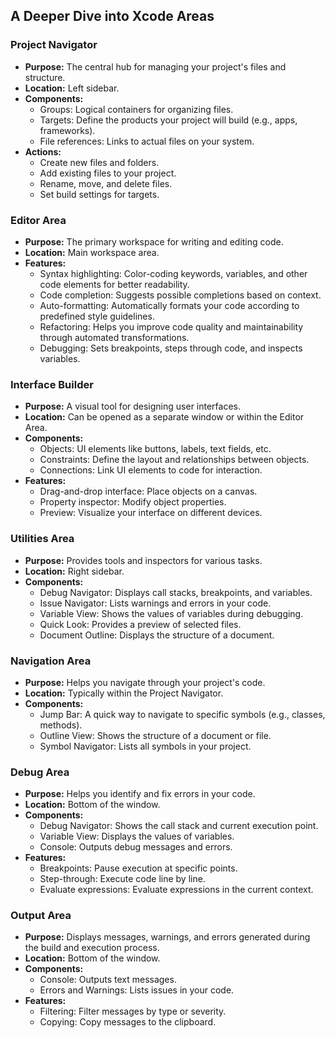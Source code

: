 ## A Deeper Dive into Xcode Areas

### Project Navigator
* **Purpose:** The central hub for managing your project's files and structure.
* **Location:** Left sidebar.
* **Components:**
  * Groups: Logical containers for organizing files.
  * Targets: Define the products your project will build (e.g., apps, frameworks).
  * File references: Links to actual files on your system.
* **Actions:**
  * Create new files and folders.
  * Add existing files to your project.
  * Rename, move, and delete files.
  * Set build settings for targets.

### Editor Area
* **Purpose:** The primary workspace for writing and editing code.
* **Location:** Main workspace area.
* **Features:**
  * Syntax highlighting: Color-coding keywords, variables, and other code elements for better readability.
  * Code completion: Suggests possible completions based on context.
  * Auto-formatting: Automatically formats your code according to predefined style guidelines.
  * Refactoring: Helps you improve code quality and maintainability through automated transformations.
  * Debugging: Sets breakpoints, steps through code, and inspects variables.

### Interface Builder
* **Purpose:** A visual tool for designing user interfaces.
* **Location:** Can be opened as a separate window or within the Editor Area.
* **Components:**
  * Objects: UI elements like buttons, labels, text fields, etc.
  * Constraints: Define the layout and relationships between objects.
  * Connections: Link UI elements to code for interaction.
* **Features:**
  * Drag-and-drop interface: Place objects on a canvas.
  * Property inspector: Modify object properties.
  * Preview: Visualize your interface on different devices.

### Utilities Area
* **Purpose:** Provides tools and inspectors for various tasks.
* **Location:** Right sidebar.
* **Components:**
  * Debug Navigator: Displays call stacks, breakpoints, and variables.
  * Issue Navigator: Lists warnings and errors in your code.
  * Variable View: Shows the values of variables during debugging.
  * Quick Look: Provides a preview of selected files.
  * Document Outline: Displays the structure of a document.

### Navigation Area
* **Purpose:** Helps you navigate through your project's code.
* **Location:** Typically within the Project Navigator.
* **Components:**
  * Jump Bar: A quick way to navigate to specific symbols (e.g., classes, methods).
  * Outline View: Shows the structure of a document or file.
  * Symbol Navigator: Lists all symbols in your project.

### Debug Area
* **Purpose:** Helps you identify and fix errors in your code.
* **Location:** Bottom of the window.
* **Components:**
  * Debug Navigator: Shows the call stack and current execution point.
  * Variable View: Displays the values of variables.
  * Console: Outputs debug messages and errors.
* **Features:**
  * Breakpoints: Pause execution at specific points.
  * Step-through: Execute code line by line.
  * Evaluate expressions: Evaluate expressions in the current context.

### Output Area
* **Purpose:** Displays messages, warnings, and errors generated during the build and execution process.
* **Location:** Bottom of the window.
* **Components:**
  * Console: Outputs text messages.
  * Errors and Warnings: Lists issues in your code.
* **Features:**
  * Filtering: Filter messages by type or severity.
  * Copying: Copy messages to the clipboard.

